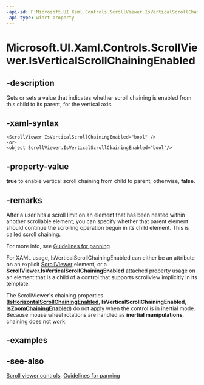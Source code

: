 ```yaml
---
-api-id: P:Microsoft.UI.Xaml.Controls.ScrollViewer.IsVerticalScrollChainingEnabled
-api-type: winrt property
---
```


<!-- Property syntax
public bool IsVerticalScrollChainingEnabled { get;  set; }
-->

# Microsoft.UI.Xaml.Controls.ScrollViewer.IsVerticalScrollChainingEnabled

## -description
Gets or sets a value that indicates whether scroll chaining is enabled from this child to its parent, for the vertical axis.

## -xaml-syntax
```xaml
<ScrollViewer IsVerticalScrollChainingEnabled="bool" />
-or-
<object ScrollViewer.IsVerticalScrollChainingEnabled="bool"/>
```


## -property-value
**true** to enable vertical scroll chaining from child to parent; otherwise, **false**.

## -remarks

After a user hits a scroll limit on an element that has been nested within another scrollable element, you can specify whether that parent element should continue the scrolling operation begun in its child element. This is called scroll chaining.

For more info, see [Guidelines for panning](/windows/apps/design/input/guidelines-for-panning).

For XAML usage, IsVerticalScrollChainingEnabled can either be an attribute on an explicit [ScrollViewer](scrollviewer.md) element, or a **ScrollViewer.IsVerticalScrollChainingEnabled** attached property usage on an element that is a child of a control that supports scrollview implicitly in its template. 

The ScrollViewer's chaining properties ([**IsHorizontalScrollChainingEnabled**](scrollviewer_ishorizontalscrollchainingenabled.md), **IsVerticalScrollChainingEnabled**, [**IsZoomChainingEnabled**](scrollviewer_iszoomchainingenabled.md)) do not apply when the control is in inertial mode. Because mouse wheel rotations are handled as **inertial manipulations**, chaining does not work.
<!--May not work because there is no apparent templatebinding linkage in most of the generic templates.-->

## -examples

## -see-also

[Scroll viewer controls](/windows/apps/design/controls/scroll-controls), [Guidelines for panning](/windows/apps/design/input/guidelines-for-panning)

